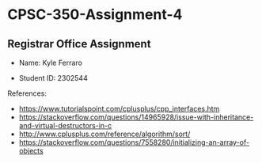 # CPSC-350-Assignment-4

## Registrar Office Assignment

- Name:
Kyle Ferraro

- Student ID:
2302544

References:
- https://www.tutorialspoint.com/cplusplus/cpp_interfaces.htm
- https://stackoverflow.com/questions/14965928/issue-with-inheritance-and-virtual-destructors-in-c
- http://www.cplusplus.com/reference/algorithm/sort/
- https://stackoverflow.com/questions/7558280/initializing-an-array-of-objects

